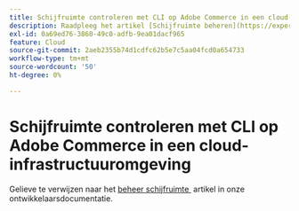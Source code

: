 ```yaml
---
title: Schijfruimte controleren met CLI op Adobe Commerce in een cloud-infrastructuuromgeving
description: Raadpleeg het artikel [Schijfruimte beheren](https://experienceleague.adobe.com/nl/docs/commerce-cloud-service/user-guide/develop/storage/manage-disk-space) in de documentatie voor ontwikkelaars.
exl-id: 0a69ed76-3860-49c0-adfb-9ea01dacf965
feature: Cloud
source-git-commit: 2aeb2355b74d1cdfc62b5e7c5aa04fcd0a654733
workflow-type: tm+mt
source-wordcount: '50'
ht-degree: 0%

---
```


# Schijfruimte controleren met CLI op Adobe Commerce in een cloud-infrastructuuromgeving

Gelieve te verwijzen naar het [&#x200B; beheer schijfruimte &#x200B;](https://experienceleague.adobe.com/nl/docs/commerce-cloud-service/user-guide/develop/storage/manage-disk-space) artikel in onze ontwikkelaarsdocumentatie.
